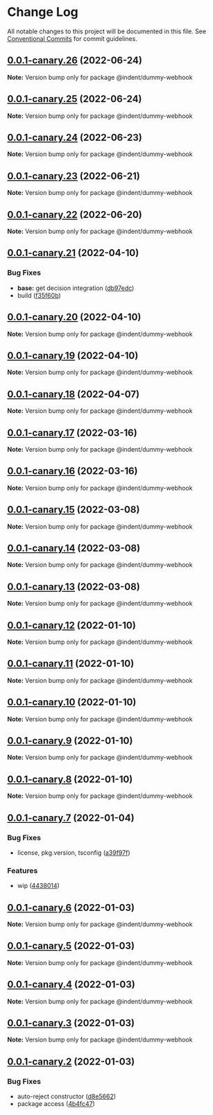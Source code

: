 # Change Log

All notable changes to this project will be documented in this file.
See [Conventional Commits](https://conventionalcommits.org) for commit guidelines.

## [0.0.1-canary.26](https://github.com/indentapis/integrations/compare/@indent/dummy-webhook@0.0.1-canary.25...@indent/dummy-webhook@0.0.1-canary.26) (2022-06-24)

**Note:** Version bump only for package @indent/dummy-webhook





## [0.0.1-canary.25](https://github.com/indentapis/integrations/compare/@indent/dummy-webhook@0.0.1-canary.24...@indent/dummy-webhook@0.0.1-canary.25) (2022-06-24)

**Note:** Version bump only for package @indent/dummy-webhook





## [0.0.1-canary.24](https://github.com/indentapis/integrations/compare/@indent/dummy-webhook@0.0.1-canary.23...@indent/dummy-webhook@0.0.1-canary.24) (2022-06-23)

**Note:** Version bump only for package @indent/dummy-webhook





## [0.0.1-canary.23](https://github.com/indentapis/integrations/compare/@indent/dummy-webhook@0.0.1-canary.22...@indent/dummy-webhook@0.0.1-canary.23) (2022-06-21)

**Note:** Version bump only for package @indent/dummy-webhook





## [0.0.1-canary.22](https://github.com/indentapis/integrations/compare/@indent/dummy-webhook@0.0.1-canary.21...@indent/dummy-webhook@0.0.1-canary.22) (2022-06-20)

**Note:** Version bump only for package @indent/dummy-webhook





## [0.0.1-canary.21](https://github.com/indentapis/integrations/compare/@indent/dummy-webhook@0.0.1-canary.20...@indent/dummy-webhook@0.0.1-canary.21) (2022-04-10)


### Bug Fixes

* **base:** get decision integration ([db97edc](https://github.com/indentapis/integrations/commit/db97edc9100550e6204f7126f73a9673821e3bb0))
* build ([f35f60b](https://github.com/indentapis/integrations/commit/f35f60be6050a9f50ae5617be3583c6454e0d5d9))





## [0.0.1-canary.20](https://github.com/indentapis/integrations/compare/@indent/dummy-webhook@0.0.1-canary.19...@indent/dummy-webhook@0.0.1-canary.20) (2022-04-10)

**Note:** Version bump only for package @indent/dummy-webhook





## [0.0.1-canary.19](https://github.com/indentapis/integrations/compare/@indent/dummy-webhook@0.0.1-canary.18...@indent/dummy-webhook@0.0.1-canary.19) (2022-04-10)

**Note:** Version bump only for package @indent/dummy-webhook





## [0.0.1-canary.18](https://github.com/indentapis/integrations/compare/@indent/dummy-webhook@0.0.1-canary.17...@indent/dummy-webhook@0.0.1-canary.18) (2022-04-07)

**Note:** Version bump only for package @indent/dummy-webhook





## [0.0.1-canary.17](https://github.com/indentapis/integrations/compare/@indent/dummy-webhook@0.0.1-canary.16...@indent/dummy-webhook@0.0.1-canary.17) (2022-03-16)

**Note:** Version bump only for package @indent/dummy-webhook





## [0.0.1-canary.16](https://github.com/indentapis/integrations/compare/@indent/dummy-webhook@0.0.1-canary.15...@indent/dummy-webhook@0.0.1-canary.16) (2022-03-16)

**Note:** Version bump only for package @indent/dummy-webhook





## [0.0.1-canary.15](https://github.com/indentapis/integrations/compare/@indent/dummy-webhook@0.0.1-canary.14...@indent/dummy-webhook@0.0.1-canary.15) (2022-03-08)

**Note:** Version bump only for package @indent/dummy-webhook





## [0.0.1-canary.14](https://github.com/indentapis/integrations/compare/@indent/dummy-webhook@0.0.1-canary.13...@indent/dummy-webhook@0.0.1-canary.14) (2022-03-08)

**Note:** Version bump only for package @indent/dummy-webhook





## [0.0.1-canary.13](https://github.com/indentapis/integrations/compare/@indent/dummy-webhook@0.0.1-canary.12...@indent/dummy-webhook@0.0.1-canary.13) (2022-03-08)

**Note:** Version bump only for package @indent/dummy-webhook





## [0.0.1-canary.12](https://github.com/indentapis/integrations/compare/@indent/dummy-webhook@0.0.1-canary.11...@indent/dummy-webhook@0.0.1-canary.12) (2022-01-10)

**Note:** Version bump only for package @indent/dummy-webhook





## [0.0.1-canary.11](https://github.com/indentapis/integrations/compare/@indent/dummy-webhook@0.0.1-canary.10...@indent/dummy-webhook@0.0.1-canary.11) (2022-01-10)

**Note:** Version bump only for package @indent/dummy-webhook





## [0.0.1-canary.10](https://github.com/indentapis/integrations/compare/@indent/dummy-webhook@0.0.1-canary.9...@indent/dummy-webhook@0.0.1-canary.10) (2022-01-10)

**Note:** Version bump only for package @indent/dummy-webhook





## [0.0.1-canary.9](https://github.com/indentapis/integrations/compare/@indent/dummy-webhook@0.0.1-canary.8...@indent/dummy-webhook@0.0.1-canary.9) (2022-01-10)

**Note:** Version bump only for package @indent/dummy-webhook





## [0.0.1-canary.8](https://github.com/indentapis/integrations/compare/@indent/dummy-webhook@0.0.1-canary.7...@indent/dummy-webhook@0.0.1-canary.8) (2022-01-10)

**Note:** Version bump only for package @indent/dummy-webhook





## [0.0.1-canary.7](https://github.com/indentapis/integrations/compare/@indent/dummy-webhook@0.0.1-canary.6...@indent/dummy-webhook@0.0.1-canary.7) (2022-01-04)


### Bug Fixes

* license, pkg.version, tsconfig ([a39f97f](https://github.com/indentapis/integrations/commit/a39f97fdec58b3dbe34f87eedf6e74ea67a75c58))


### Features

* wip ([4438014](https://github.com/indentapis/integrations/commit/44380142e6bf6a6ec8951f2f977ab0d05dbbed41))





## [0.0.1-canary.6](https://github.com/indentapis/integrations/compare/@indent/dummy-webhook@0.0.1-canary.5...@indent/dummy-webhook@0.0.1-canary.6) (2022-01-03)

**Note:** Version bump only for package @indent/dummy-webhook





## [0.0.1-canary.5](https://github.com/indentapis/integrations/compare/@indent/dummy-webhook@0.0.1-canary.4...@indent/dummy-webhook@0.0.1-canary.5) (2022-01-03)

**Note:** Version bump only for package @indent/dummy-webhook





## [0.0.1-canary.4](https://github.com/indentapis/integrations/compare/@indent/dummy-webhook@0.0.1-canary.3...@indent/dummy-webhook@0.0.1-canary.4) (2022-01-03)

**Note:** Version bump only for package @indent/dummy-webhook





## [0.0.1-canary.3](https://github.com/indentapis/integrations/compare/@indent/dummy-webhook@0.0.1-canary.2...@indent/dummy-webhook@0.0.1-canary.3) (2022-01-03)

**Note:** Version bump only for package @indent/dummy-webhook





## [0.0.1-canary.2](https://github.com/indentapis/integrations/compare/@indent/dummy-webhook@0.0.1-canary.1...@indent/dummy-webhook@0.0.1-canary.2) (2022-01-03)


### Bug Fixes

* auto-reject constructor ([d8e5662](https://github.com/indentapis/integrations/commit/d8e566254db37ffba7220bdfd78d9fe79b720bbd))
* package access ([4b4fc47](https://github.com/indentapis/integrations/commit/4b4fc47e037c49ddb79076d8d35acc438d6ef01b))

